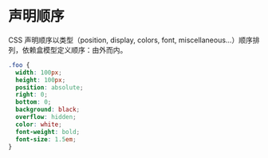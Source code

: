 # 声明顺序

CSS 声明顺序以类型（position, display, colors, font, miscellaneous…）顺序排列，依赖盒模型定义顺序：由外而内。
```scss
.foo {
  width: 100px;
  height: 100px;
  position: absolute;
  right: 0;
  bottom: 0;
  background: black;
  overflow: hidden;
  color: white;
  font-weight: bold;
  font-size: 1.5em;
}
```
